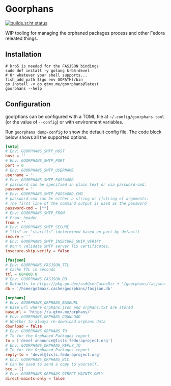 # Goorphans

[![builds.sr.ht status](https://builds.sr.ht/~gotmax23/goorphans/commits/main.svg)](https://builds.sr.ht/~gotmax23/goorphans/commits/main?)

WIP tooling for managing the orphaned packages process and other Fedora
releated things.

## Installation

```fish
# krb5 is needed for the FASJSON bindings
sudo dnf install -y golang krb5-devel
# Or whatever your shell supports...
fish_add_path $(go env GOPATH)/bin
go install -v go.gtmx.me/goorphans@latest
goorphans --help
```

## Configuration

goorphans can be configured with a TOML file at `~/.config/goorphans.toml` (or
the value of `--config`) or with environment variables.

Run `goorphans dump-config` to show the default config file.
The code block below shows all the supported options.

```toml
[smtp]
# Env: GOORPHANS_SMTP_HOST
host = ''
# Env: GOORPHANS_SMTP_PORT
port = 0
# Env: GOORPHANS_SMTP_USERNAME
username = ''
# Env: GOORPHANS_SMTP_PASSWORD
# password can be specified in plain text or via password-cmd.
password = ''
# Env: GOORPHANS_SMTP_PASSWORD_CMD
# password-cmd can be either a string or []string of arguments.
# The first line of the command output is used as the password
password-cmd = [""]
# Env: GOORPHANS_SMTP_FROM
# From: header
from = ''
# Env: GOORPHANS_SMTP_SECURE
# "tls" or "starttls" (determined based on port by default)
secure = ''
# Env: GOORPHANS_SMTP_INSECURE_SKIP_VERIFY
# Don't validate SMTP server TLS certificates.
insecure-skip-verify = false

[fasjson]
# Env: GOORPHANS_FASJSON_TTL
# Cache TTL in seconds
ttl = 604800.0
# Env: GOORPHANS_FASJSON_DB
# Defaults to https://pkg.go.dev/os#UserCacheDir + "/goorphans/fasjson.db"
db = '/home/gotmax/.cache/goorphans/fasjson.db'

[orphans]
# Env: GOORPHANS_ORPHANS_BASEURL
# Base url where orphans.json and orphans.txt are stored
baseurl = 'https://a.gtmx.me/orphans/'
# Env: GOORPHANS_ORPHANS_DOWNLOAD
# Whether to always re-download orphans data
download = false
# Env: GOORPHANS_ORPHANS_TO
# To for the Orphaned Packages report
to = ['devel-announce@lists.fedoraproject.org']
# Env: GOORPHANS_ORPHANS_REPLY_TO
# To for the Orphaned Packages report
reply-to = 'devel@lists.fedoraproject.org'
# Env: GOORPHANS_ORPHANS_BCC
# Can be used to send a copy to yourself.
bcc = []
# Env: GOORPHANS_ORPHANS_DIRECT_MAINTS_ONLY
direct-maints-only = false
```
